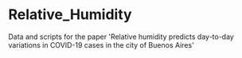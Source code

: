# Relative_Humidity
Data and scripts for the paper 'Relative humidity predicts day-to-day variations in COVID-19 cases in the city of Buenos Aires'

